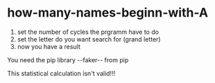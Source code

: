 # how-many-names-beginn-with-A

1. set the number of cycles the prgramm have to do
2. set the letter do you want search for (grand letter)
3. now you have a result

You need the pip library --faker-- from pip

This statistical calculation isn't valid!!!
